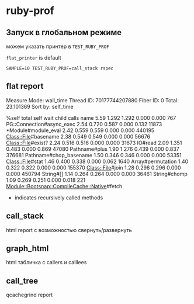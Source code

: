# ruby-prof

## Запуск в глобальном режиме

можем указать принтер в `TEST_RUBY_PROF`

`flat_printer` is default

```
SAMPLE=10 TEST_RUBY_PROF=call_stack rspec
```

## flat report
Measure Mode: wall_time
Thread ID: 70177744207880
Fiber ID: 0
Total: 23.101369
Sort by: self_time

 %self      total      self      wait     child     calls  name
  5.59      1.292     1.292     0.000     0.000      767   PG::Connection#async_exec
  2.54      0.720     0.587     0.000     0.132    11873  *Module#module_eval
  2.42      0.559     0.559     0.000     0.000   440195   <Class::File>#basename
  2.38      0.549     0.549     0.000     0.000    56676   <Class::File>#exist?
  2.24      0.516     0.516     0.000     0.000    31673   IO#read
  2.09      1.351     0.483     0.000     0.869    47080   Pathname#plus
  1.90      1.276     0.439     0.000     0.837   376681   Pathname#chop_basename
  1.50      0.346     0.346     0.000     0.000    53351   <Class::File>#stat
  1.46      0.400     0.338     0.000     0.062     1640   Array#permutation
  1.40      0.322     0.322     0.000     0.000   155370   <Class::File>#join
  1.28      0.296     0.296     0.000     0.000   450794   String#[]
  1.14      0.264     0.264     0.000     0.000    36461   String#chomp
  1.09      0.269     0.251     0.000     0.018      221   <Module::Bootsnap::CompileCache::Native>#fetch

* indicates recursively called methods


## call_stack
html report с возможностью свернуть/развернуть

## graph_html
html табличка с callers и calllees

## call_tree
qcachegrind report
